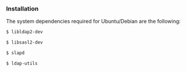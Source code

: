 ### Installation 
The system dependencies required for Ubuntu/Debian are the following:
```sh
$ libldap2-dev
```
```sh
$ libsasl2-dev
```
```sh
$ slapd
```
```sh
$ ldap-utils
```